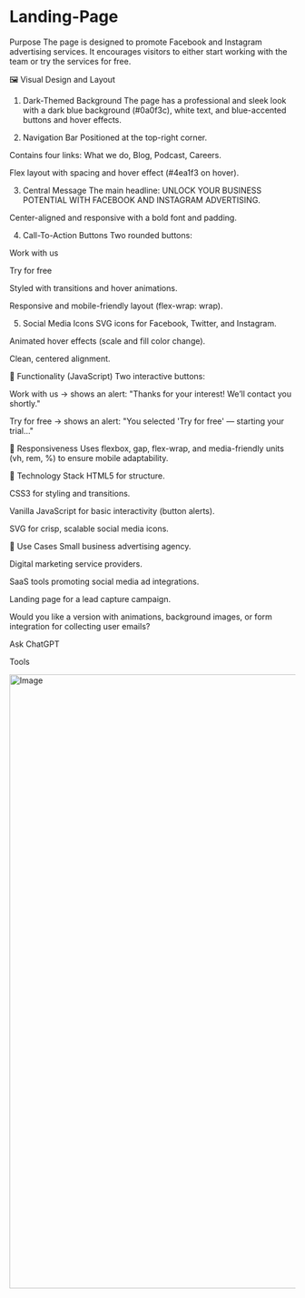 # Landing-Page
Purpose
The page is designed to promote Facebook and Instagram advertising services. It encourages visitors to either start working with the team or try the services for free.

🖼️ Visual Design and Layout
1. Dark-Themed Background
The page has a professional and sleek look with a dark blue background (#0a0f3c), white text, and blue-accented buttons and hover effects.

2. Navigation Bar
Positioned at the top-right corner.

Contains four links: What we do, Blog, Podcast, Careers.

Flex layout with spacing and hover effect (#4ea1f3 on hover).

3. Central Message
The main headline:
UNLOCK YOUR BUSINESS POTENTIAL WITH FACEBOOK AND INSTAGRAM ADVERTISING.

Center-aligned and responsive with a bold font and padding.

4. Call-To-Action Buttons
Two rounded buttons:

Work with us

Try for free

Styled with transitions and hover animations.

Responsive and mobile-friendly layout (flex-wrap: wrap).

5. Social Media Icons
SVG icons for Facebook, Twitter, and Instagram.

Animated hover effects (scale and fill color change).

Clean, centered alignment.

🧠 Functionality (JavaScript)
Two interactive buttons:

Work with us → shows an alert:
"Thanks for your interest! We’ll contact you shortly."

Try for free → shows an alert:
"You selected 'Try for free' — starting your trial..."

📱 Responsiveness
Uses flexbox, gap, flex-wrap, and media-friendly units (vh, rem, %) to ensure mobile adaptability.

🧩 Technology Stack
HTML5 for structure.

CSS3 for styling and transitions.

Vanilla JavaScript for basic interactivity (button alerts).

SVG for crisp, scalable social media icons.

🎯 Use Cases
Small business advertising agency.

Digital marketing service providers.

SaaS tools promoting social media ad integrations.

Landing page for a lead capture campaign.

Would you like a version with animations, background images, or form integration for collecting user emails?









Ask ChatGPT



Tools



<img width="1920" height="1080" alt="Image" src="https://github.com/user-attachments/assets/844bb5ca-7a64-44a4-809e-7f6a259f4bb6" />
